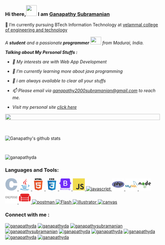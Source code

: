 ### Hi there,<img src="https://raw.githubusercontent.com/TheDudeThatCode/TheDudeThatCode/master/Assets/Hi.gif" width=35 height=35>  I am [Ganapathy Subramanian](https://www.linkedin.com/in/ganapathy-subramanian-897325194/)


<!--
**ganapathyda/ganapathyda** is a ✨ _special_ ✨ repository because its `README.md` (this file) appears on your GitHub profile.

Here are some ideas to get you started:

- 🌱 I’m currently learning ...
- 👯 I’m looking to collaborate on ...
- 🤔 I’m looking for help with ...
- 💬 Ask me about ...
- 📫 How to reach me: ...
- 😄 Pronouns: ...
- ⚡ Fun fact: ...
-->



🔭 I’m currently pursuing BTech Information Technology at [velammal college of engineering and technology](https://vcet.ac.in/)

<p>
  <em>
    A <b>student</b> and a passionate<b> programmer</b> <img src="https://raw.githubusercontent.com/TheDudeThatCode/TheDudeThatCode/master/Assets/Developer.gif" width=35 height=25> from Madurai, India.
  </em>
 </p>

  <p>  
<em>
  
  

  **Talking about My Personal Stuffs :**


- 🤔 My interests are with Web App Development 
- 🌱 I’m currently learning more about java programming 
- 💬 i am always available  to clear all your stuffs 
- 📫 Please email via ganapathy2000subramanian@gmail.com to reach me.
- Visit my personal site [click here](https://ganapathyda.github.io/Personal-Site/)

   
  </em>

<img  align="center" width="100%⁹" height="70%" src="https://user-images.githubusercontent.com/60843507/111036837-4af44900-8447-11eb-9cbd-776fd4737549.gif" />

<br/>
<br/>
<br/>

![Ganapathy's github stats](https://github-readme-stats.vercel.app/api?username=ganapathyda&show_icons=true&theme=algolia)

<br/>

<p align="left"> <img src="https://komarev.com/ghpvc/?username=ganapathyda&label=Profile%20views&color=0e75b6&style=flat" alt="ganapathyda" /> </p>

<h3 align="left">Languages and Tools:</h3>
<p align="left">
  <!--c-->
  <a href="https://www.cprogramming.com/" target="_blank"> <img src="https://raw.githubusercontent.com/devicons/devicon/master/icons/c/c-original.svg" alt="c" width="40" height="40"/> </a> 
   <!--java-->
  <a href="https://www.java.com" target="_blank"> <img src="https://raw.githubusercontent.com/devicons/devicon/master/icons/java/java-original.svg" alt="java" width="40" height="40"/> </a> 
  <!--html5-->
  <a href="https://www.w3.org/html/" target="_blank"> <img src="https://raw.githubusercontent.com/devicons/devicon/master/icons/html5/html5-original-wordmark.svg" alt="html5" width="40" height="40"/> </a> 
    <!--css3-->
  <a href="https://www.w3schools.com/css/" target="_blank"> <img src="https://raw.githubusercontent.com/devicons/devicon/master/icons/css3/css3-original-wordmark.svg" alt="css3" width="40" height="40"/> </a>
  <!--Bootstrap-->
  <a href="https://getbootstrap.com" target="_blank"> <img src="https://raw.githubusercontent.com/devicons/devicon/master/icons/bootstrap/bootstrap-plain-wordmark.svg" alt="bootstrap" width="40" height="40"/> </a> 
  <!--javascript-->
  <a href="https://developer.mozilla.org/en-US/docs/Web/JavaScript" target="_blank"> <img src="https://raw.githubusercontent.com/devicons/devicon/master/icons/javascript/javascript-original.svg" alt="javascript" width="40" height="40"/> </a>
   <!--jQuery-->
  <a href="https://icon-library.net/images/jquery-icon-png/jquery-icon-png-7.jpg" target="_blank"> <img src="https://icon-library.net/images/jquery-icon-png/jquery-icon-png-7.jpg" alt="javascript" width="40" height="40"/> </a>
  <!--php-->
  <a href="https://www.php.net" target="_blank"> <img src="https://raw.githubusercontent.com/devicons/devicon/master/icons/php/php-original.svg" alt="php" width="40" height="40"/> </a>
  <!--mysql-->
  <a href="https://www.mysql.com/" target="_blank"> <img src="https://raw.githubusercontent.com/devicons/devicon/master/icons/mysql/mysql-original-wordmark.svg" alt="mysql" width="40" height="40"/> </a>
  <!--nodejs-->
  <a href="https://nodejs.org" target="_blank"> <img src="https://raw.githubusercontent.com/devicons/devicon/master/icons/nodejs/nodejs-original-wordmark.svg" alt="nodejs" width="40" height="40"/> </a> 
  <!--express-->
  <a href="https://expressjs.com" target="_blank"> <img src="https://raw.githubusercontent.com/devicons/devicon/master/icons/express/express-original-wordmark.svg" alt="express" width="40" height="40"/> </a>
   <!--couchdb-->
  <a href="https://couchdb.apache.org/" target="_blank"> <img src="https://raw.githubusercontent.com/devicons/devicon/0d6c64dbbf311879f7d563bfc3ccf559f9ed111c/icons/couchdb/couchdb-original.svg" alt="couchdb" width="40" height="40"/> </a> 
  <!--postman-->
  <a href="https://postman.com" target="_blank"> <img src="https://www.vectorlogo.zone/logos/getpostman/getpostman-icon.svg" alt="postman" width="40" height="40"/> </a> 
  <!--Adobe Flash-->
  <a href="https://www.adobe.com/in/products/flashplayer/end-of-life.html" target="_blank"> <img src="https://cdn1.iconfinder.com/data/icons/adobe-3/512/Flash.png" alt="Flash" width="40" height="40"/> </a>
  <!--Adobe illustrator-->
  <a href="https://www.adobe.com/in/products/illustrator" target="_blank"> <img src="https://encrypted-tbn0.gstatic.com/images?q=tbn:ANd9GcRQloHm47pmbddzLNDV__oBMBqIH5kpFP-aaQ&usqp=CAU" alt="illustrator" width="40" height="40"/> </a>
  <!--Canvas-->
  <a href="#" target="_blank"> <img src="https://cdn3.iconfinder.com/data/icons/vector-icons-15/96/740-512.png" alt="canvas" width="40" height="40"/> </a>
  
</p>

 

<h3 align="left">Connect with me :</h3>
<p align="left">
<a href="https://codepen.io/ganapathyda" target="blank"><img align="center" src="https://cdn.jsdelivr.net/npm/simple-icons@3.0.1/icons/codepen.svg" alt="ganapathyda" height="30" width="40" /></a>
<a href="https://twitter.com/ganapathyda" target="blank"><img align="center" src="https://cdn.jsdelivr.net/npm/simple-icons@3.0.1/icons/twitter.svg" alt="ganapathyda" height="30" width="40" /></a>
<a href="https://linkedin.com/in/ganapathy-subramanian-897325194" target="blank"><img align="center" src="https://cdn.jsdelivr.net/npm/simple-icons@3.0.1/icons/linkedin.svg" alt="ganapathysubramanian" height="30" width="40" /></a>
<a href="https://fb.com/ganapathysubramanian.ganapathysubramanian.336" target="blank"><img align="center" src="https://cdn.jsdelivr.net/npm/simple-icons@3.0.1/icons/facebook.svg" alt="ganapathysubramanian" height="30" width="40" /></a>
<a href="https://instagram.com/ganapathyda" target="blank"><img align="center" src="https://cdn.jsdelivr.net/npm/simple-icons@3.0.1/icons/instagram.svg" alt="ganapathyda" height="30" width="40" /></a>
<a href="https://www.hackerrank.com/ganapathyda" target="blank"><img align="center" src="https://cdn.jsdelivr.net/npm/simple-icons@3.0.1/icons/hackerrank.svg" alt="ganapathyda" height="30" width="40" /></a>
  <a href="https://dribbble.com/ganapathyda" target="blank"><img align="center" src="https://cdn.jsdelivr.net/npm/simple-icons@3.0.1/icons/dribbble.svg" alt="ganapathyda" height="30" width="40" /></a>
<a href="https://www.leetcode.com/ganapathyda" target="blank"><img align="center" src="https://cdn.jsdelivr.net/npm/simple-icons@3.0.1/icons/leetcode.svg" alt="ganapathyda" height="30" width="40" /></a>
<a href="https://auth.geeksforgeeks.org/user/ganapathyda/practice/" target="blank"><img align="center" src="https://cdn.jsdelivr.net/npm/simple-icons@3.0.1/icons/geeksforgeeks.svg" alt="ganapathyda" height="30" width="40" /></a>
</p>
